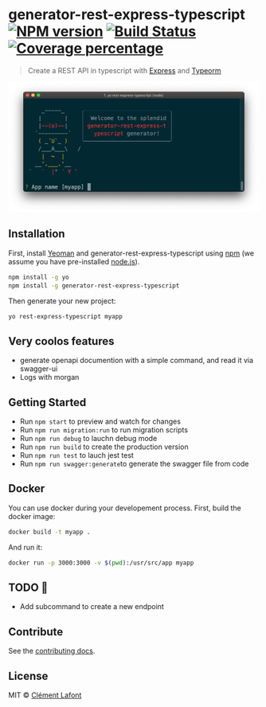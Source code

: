 # generator-rest-express-typescript [![NPM version][npm-image]][npm-url] [![Build Status][travis-image]][travis-url] [![Coverage percentage][coveralls-image]][coveralls-url]
> Create a REST API in typescript with [Express](https://expressjs.com/fr/) and [Typeorm](https://typeorm.io/#/)

![](screenshot.png)


## Installation

First, install [Yeoman](http://yeoman.io) and generator-rest-express-typescript using [npm](https://www.npmjs.com/) (we assume you have pre-installed [node.js](https://nodejs.org/)).

```bash
npm install -g yo
npm install -g generator-rest-express-typescript
```

Then generate your new project:

```bash
yo rest-express-typescript myapp
```
## Very coolos features

* generate openapi documention with a simple command, and read it via swagger-ui
* Logs with morgan

## Getting Started

* Run `npm start` to preview and watch for changes
* Run `npm run migration:run` to run migration scripts
* Run `npm run debug` to lauchn debug mode
* Run `npm run build` to create the production version
* Run `npm run test` to lauch jest test
* Run `npm run swagger:generate`to generate the swagger file from code
## Docker

You can use docker during your developement process.
First, build the docker image:
```bash
docker build -t myapp .
```

And run it:
```bash
docker run -p 3000:3000 -v $(pwd):/usr/src/app myapp
```
## TODO 🚧  

* Add subcommand to create a new endpoint

## Contribute

See the [contributing docs](contributing.md).

## License

MIT © [Clément Lafont](johnrazeur@gmail.com)


[npm-image]: https://badge.fury.io/js/generator-rest-express-typescript.svg
[npm-url]: https://npmjs.org/package/generator-rest-express-typescript
[travis-image]: https://travis-ci.org/johnrazeur/generator-rest-express-typescript.svg?branch=master
[travis-url]: https://travis-ci.org/johnrazeur/generator-rest-express-typescript
[coveralls-image]: https://coveralls.io/repos/johnrazeur/generator-rest-express-typescript/badge.svg
[coveralls-url]: https://coveralls.io/r/johnrazeur/generator-rest-express-typescript
